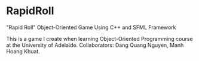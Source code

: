 # RapidRoll

"Rapid Roll" Object-Oriented Game Using C++ and SFML Framework

This is a game I create when learning Object-Oriented Programming course at the University of Adelaide.
Collaborators: Dang Quang Nguyen, Manh Hoang Khuat.
